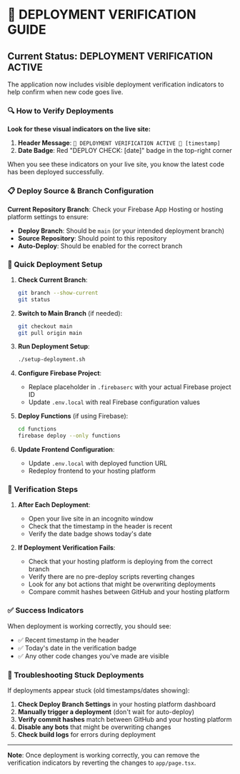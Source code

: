 # 🚀 DEPLOYMENT VERIFICATION GUIDE

## Current Status: DEPLOYMENT VERIFICATION ACTIVE

The application now includes visible deployment verification indicators to help confirm when new code goes live.

### 🔍 How to Verify Deployments

**Look for these visual indicators on the live site:**
1. **Header Message**: `🚀 DEPLOYMENT VERIFICATION ACTIVE 🚀 [timestamp]`
2. **Date Badge**: Red "DEPLOY CHECK: [date]" badge in the top-right corner

When you see these indicators on your live site, you know the latest code has been deployed successfully.

### 📋 Deploy Source & Branch Configuration

**Current Repository Branch**: Check your Firebase App Hosting or hosting platform settings to ensure:
- **Deploy Branch**: Should be `main` (or your intended deployment branch)
- **Source Repository**: Should point to this repository
- **Auto-Deploy**: Should be enabled for the correct branch

### 🔧 Quick Deployment Setup

1. **Check Current Branch**:
   ```bash
   git branch --show-current
   git status
   ```

2. **Switch to Main Branch** (if needed):
   ```bash
   git checkout main
   git pull origin main
   ```

3. **Run Deployment Setup**:
   ```bash
   ./setup-deployment.sh
   ```

4. **Configure Firebase Project**:
   - Replace placeholder in `.firebaserc` with your actual Firebase project ID
   - Update `.env.local` with real Firebase configuration values

5. **Deploy Functions** (if using Firebase):
   ```bash
   cd functions
   firebase deploy --only functions
   ```

6. **Update Frontend Configuration**:
   - Update `.env.local` with deployed function URL
   - Redeploy frontend to your hosting platform

### 🎯 Verification Steps

1. **After Each Deployment**:
   - Open your live site in an incognito window
   - Check that the timestamp in the header is recent
   - Verify the date badge shows today's date

2. **If Deployment Verification Fails**:
   - Check that your hosting platform is deploying from the correct branch
   - Verify there are no pre-deploy scripts reverting changes
   - Look for any bot actions that might be overwriting deployments
   - Compare commit hashes between GitHub and your hosting platform

### ✅ Success Indicators

When deployment is working correctly, you should see:
- ✅ Recent timestamp in the header
- ✅ Today's date in the verification badge  
- ✅ Any other code changes you've made are visible

### 🚨 Troubleshooting Stuck Deployments

If deployments appear stuck (old timestamps/dates showing):

1. **Check Deploy Branch Settings** in your hosting platform dashboard
2. **Manually trigger a deployment** (don't wait for auto-deploy)
3. **Verify commit hashes** match between GitHub and your hosting platform
4. **Disable any bots** that might be overwriting changes
5. **Check build logs** for errors during deployment

---

**Note**: Once deployment is working correctly, you can remove the verification indicators by reverting the changes to `app/page.tsx`.